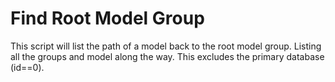# Find Root Model Group
This script will list the path of a model back to the root model group. Listing all the groups and model along the way. This excludes the primary database (id==0).